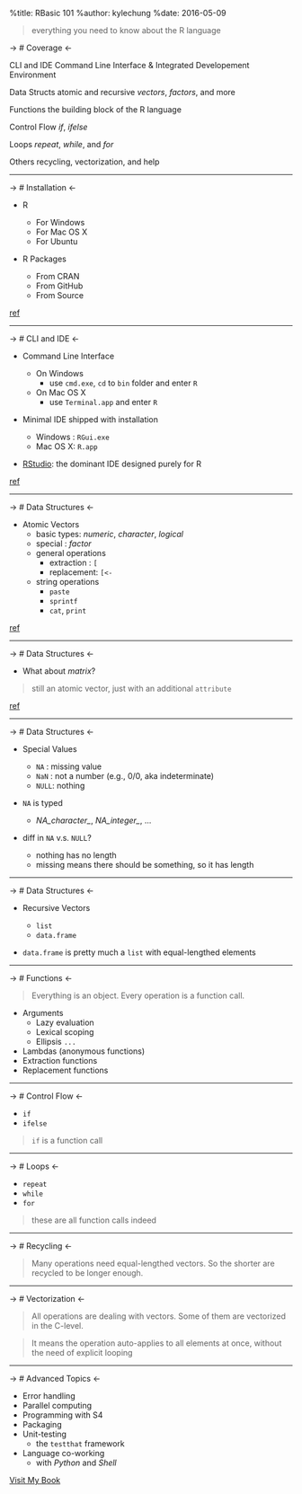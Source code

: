 %title: RBasic 101
%author: kylechung
%date: 2016-05-09

> everything you need to know about the R language

-> # Coverage <-

CLI and IDE     Command Line Interface &
                Integrated Developement Environment

Data Structs    atomic and recursive *vectors*,
                *factors*, and more

Functions       the building block of the R language

Control Flow    *if*, *ifelse*

Loops           *repeat*, *while*, and *for*

Others          recycling, vectorization, and help

-------------------------------------------------

-> # Installation <-

- R
  - For Windows
  - For Mac OS X
  - For Ubuntu

- R Packages
  - From CRAN
  - From GitHub
  - From Source 

[ref](http://everdark.github.io/rbasic/install.html)

-------------------------------------------------

-> # CLI and IDE <-

- Command Line Interface
  - On Windows
    - use `cmd.exe`, `cd` to `bin` folder and enter `R`
  - On Mac OS X
    - use `Terminal.app` and enter `R`
  
- Minimal IDE shipped with installation
  - Windows : `RGui.exe`
  - Mac OS X: `R.app`

- [RStudio](https://www.rstudio.com): the dominant IDE designed purely for R

[ref](http://everdark.github.io/rbasic/clivside.html)

-------------------------------------------------

-> # Data Structures <-

- Atomic Vectors
  - basic types: *numeric*, *character*, *logical*
  - special    : *factor*
  - general operations
    - extraction : `[`
    - replacement: `[<-`
  - string operations
    - `paste`
    - `sprintf`
    - `cat`, `print`

[ref](http://everdark.github.io/rbasic/data-struc.html)

-------------------------------------------------

-> # Data Structures <-

- What about *matrix*?

> still an atomic vector, just with an additional `attribute`

[ref](http://everdark.github.io/rbasic/data-struc.html#digression-on-attributes)

-------------------------------------------------

-> # Data Structures <-

- Special Values
  - `NA`  : missing value
  - `NaN` : not a number (e.g., 0/0, aka indeterminate)
  - `NULL`: nothing

- `NA` is typed
  - *NA_character_*, *NA_integer_*, ...

- diff in `NA` v.s. `NULL`?
  - nothing has no length
  - missing means there should be something, so it has length

-------------------------------------------------

-> # Data Structures <-

- Recursive Vectors
  - `list`
  - `data.frame`

- `data.frame` is pretty much a `list` with equal-lengthed elements

-------------------------------------------------

-> # Functions <-

> Everything is an object.
> Every operation is a function call.

- Arguments
  - Lazy evaluation
  - Lexical scoping
  - Ellipsis `...`
- Lambdas (anonymous functions)
- Extraction functions
- Replacement functions

-------------------------------------------------

-> # Control Flow <-

- `if`
- `ifelse`

> `if` is a function call

-------------------------------------------------

-> # Loops <-

- `repeat`
- `while`
- `for`

> these are all function calls indeed

-------------------------------------------------

-> # Recycling <-

> Many operations need equal-lengthed vectors.
> So the shorter are recycled to be longer enough.

-------------------------------------------------

-> # Vectorization <-

> All operations are dealing with vectors.
> Some of them are vectorized in the C-level.

> It means the operation auto-applies to all elements at once,
> without the need of explicit looping

-------------------------------------------------

-> # Advanced Topics <-

- Error handling
- Parallel computing
- Programming with S4
- Packaging
- Unit-testing
  - the `testthat` framework
- Language co-working
  - with *Python* and *Shell*

[Visit My Book](https://github.com/everdark/rbasic)
